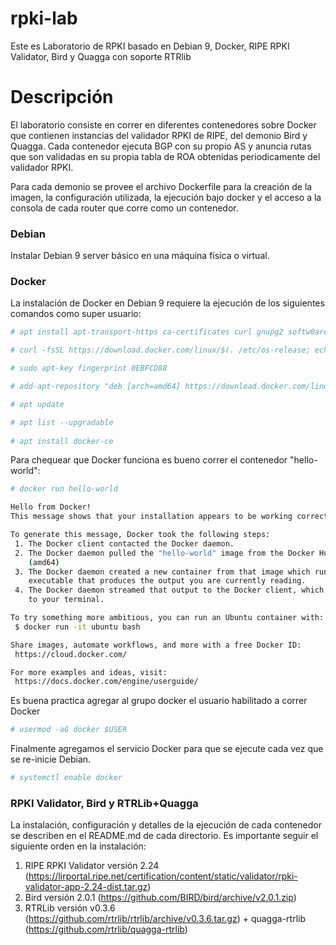 # rpki-lab

Este es Laboratorio de RPKI basado en Debian 9, Docker, RIPE RPKI Validator, Bird y Quagga con soporte RTRlib

# Descripción

El laboratorio consiste en correr en diferentes contenedores sobre Docker que contienen instancias del validador RPKI de RIPE, del demonio Bird y Quagga. Cada contenedor ejecuta BGP con su propio AS y anuncia rutas que son validadas en su propia tabla de ROA obtenidas periodicamente del validador RPKI. 

Para cada demonio se provee el archivo Dockerfile para la creación de la imagen, la configuración utilizada, la ejecución bajo docker y el acceso a la consola de cada router que corre como un contenedor.

### Debian

Instalar Debian 9 server básico en una máquina física o virtual. 

### Docker

La instalación de Docker en Debian 9 requiere la ejecución de los siguientes comandos como super usuario:
```sh
# apt install apt-transport-https ca-certificates curl gnupg2 softw0are-properties-common

# curl -fsSL https://download.docker.com/linux/$(. /etc/os-release; echo "$ID")/gpg | apt-key add -

# sudo apt-key fingerprint 0EBFCD88

# add-apt-repository "deb [arch=amd64] https://download.docker.com/linux/$(. /etc/os-release; echo "$ID") $(lsb_release -cs) stable"

# apt update

# apt list --upgradable
 
# apt install docker-ce
```
Para chequear que Docker funciona es bueno correr el contenedor "hello-world":
```sh
# docker run hello-world

Hello from Docker!
This message shows that your installation appears to be working correctly.

To generate this message, Docker took the following steps:
 1. The Docker client contacted the Docker daemon.
 2. The Docker daemon pulled the "hello-world" image from the Docker Hub.
    (amd64)
 3. The Docker daemon created a new container from that image which runs the
    executable that produces the output you are currently reading.
 4. The Docker daemon streamed that output to the Docker client, which sent it
    to your terminal.

To try something more ambitious, you can run an Ubuntu container with:
 $ docker run -it ubuntu bash

Share images, automate workflows, and more with a free Docker ID:
 https://cloud.docker.com/

For more examples and ideas, visit:
 https://docs.docker.com/engine/userguide/

```
Es buena practica agregar al grupo docker el usuario habilitado a correr Docker
 
```sh
# usermod -aG docker $USER
```
Finalmente agregamos el servicio Docker para que se ejecute cada vez que se re-inicie Debian.
```sh
# systemctl enable docker
```
### RPKI Validator, Bird y RTRLib+Quagga

La instalación, configuración y detalles de la ejecución de cada contenedor se describen en el README.md de cada directorio. Es importante seguir el siguiente orden en la instalación:
1. RIPE RPKI Validator versión 2.24 (https://lirportal.ripe.net/certification/content/static/validator/rpki-validator-app-2.24-dist.tar.gz)
2. Bird versión 2.0.1 (https://github.com/BIRD/bird/archive/v2.0.1.zip)
3. RTRLib versión v0.3.6 (https://github.com/rtrlib/rtrlib/archive/v0.3.6.tar.gz) + quagga-rtrlib (https://github.com/rtrlib/quagga-rtrlib)
